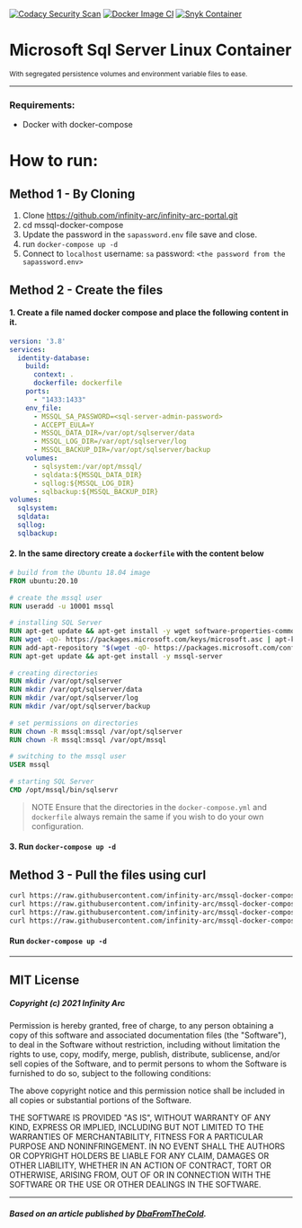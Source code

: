 [![Codacy Security Scan](https://github.com/infinity-arc/mssql-docker-compose/actions/workflows/codacy-analysis.yml/badge.svg)](https://github.com/infinity-arc/mssql-docker-compose/actions/workflows/codacy-analysis.yml)
[![Docker Image CI](https://github.com/infinity-arc/mssql-docker-compose/actions/workflows/docker-image.yml/badge.svg)](https://github.com/infinity-arc/mssql-docker-compose/actions/workflows/docker-image.yml)
[![Snyk Container](https://github.com/infinity-arc/mssql-docker-compose/actions/workflows/snyk-infrastructure-analysis.yml/badge.svg)](https://github.com/infinity-arc/mssql-docker-compose/actions/workflows/snyk-infrastructure-analysis.yml)

# Microsoft Sql Server Linux Container
<small>With segregated persistence volumes and environment variable files to ease.</small>
<hr>

### Requirements:
- Docker with docker-compose

# How to run:

## Method 1 - By Cloning

1. Clone https://github.com/infinity-arc/infinity-arc-portal.git
2. cd mssql-docker-compose
3. Update the password in the `sapassword.env` file save and close.
4. run `docker-compose up -d`  
5. Connect to `localhost` username: `sa` password: `<the password from the sapassword.env>`
 
## Method 2 - Create the files

#### 1. Create a file named docker compose and place the following content in it.

```yaml
version: '3.8'
services:
  identity-database:
    build:
      context: .
      dockerfile: dockerfile
    ports:
      - "1433:1433"
    env_file:
      - MSSQL_SA_PASSWORD=<sql-server-admin-password>
      - ACCEPT_EULA=Y
      - MSSQL_DATA_DIR=/var/opt/sqlserver/data
      - MSSQL_LOG_DIR=/var/opt/sqlserver/log
      - MSSQL_BACKUP_DIR=/var/opt/sqlserver/backup
    volumes:
      - sqlsystem:/var/opt/mssql/
      - sqldata:${MSSQL_DATA_DIR}
      - sqllog:${MSSQL_LOG_DIR}
      - sqlbackup:${MSSQL_BACKUP_DIR}
volumes:
  sqlsystem:
  sqldata:
  sqllog:
  sqlbackup:
```
#### 2. In the same directory create a `dockerfile` with the content below

```dockerfile
# build from the Ubuntu 18.04 image
FROM ubuntu:20.10
 
# create the mssql user
RUN useradd -u 10001 mssql
 
# installing SQL Server
RUN apt-get update && apt-get install -y wget software-properties-common apt-transport-https
RUN wget -qO- https://packages.microsoft.com/keys/microsoft.asc | apt-key add -
RUN add-apt-repository "$(wget -qO- https://packages.microsoft.com/config/ubuntu/18.04/mssql-server-2019.list)"
RUN apt-get update && apt-get install -y mssql-server
 
# creating directories
RUN mkdir /var/opt/sqlserver
RUN mkdir /var/opt/sqlserver/data
RUN mkdir /var/opt/sqlserver/log
RUN mkdir /var/opt/sqlserver/backup
 
# set permissions on directories
RUN chown -R mssql:mssql /var/opt/sqlserver
RUN chown -R mssql:mssql /var/opt/mssql
 
# switching to the mssql user
USER mssql
 
# starting SQL Server
CMD /opt/mssql/bin/sqlservr
```
> NOTE Ensure that the directories in the `docker-compose.yml` and `dockerfile` always remain the same if you wish to do your own configuration.

#### 3. Run `docker-compose up -d`

## Method 3 - Pull the files using curl

```bash
curl https://raw.githubusercontent.com/infinity-arc/mssql-docker-compose/master/docker-compose.yml -o docker-compose.yml
curl https://raw.githubusercontent.com/infinity-arc/mssql-docker-compose/master/dockerfile -o ddockerfile
curl https://raw.githubusercontent.com/infinity-arc/mssql-docker-compose/master/sapassword.env -o sapassword.env
curl https://raw.githubusercontent.com/infinity-arc/mssql-docker-compose/master/sqlserver.env -o sqlserver.env
```
#### Run `docker-compose up -d`

---


## MIT License

##### Copyright (c) 2021 Infinity Arc

Permission is hereby granted, free of charge, to any person obtaining a copy
of this software and associated documentation files (the "Software"), to deal
in the Software without restriction, including without limitation the rights
to use, copy, modify, merge, publish, distribute, sublicense, and/or sell
copies of the Software, and to permit persons to whom the Software is
furnished to do so, subject to the following conditions:

The above copyright notice and this permission notice shall be included in all
copies or substantial portions of the Software.

THE SOFTWARE IS PROVIDED "AS IS", WITHOUT WARRANTY OF ANY KIND, EXPRESS OR
IMPLIED, INCLUDING BUT NOT LIMITED TO THE WARRANTIES OF MERCHANTABILITY,
FITNESS FOR A PARTICULAR PURPOSE AND NONINFRINGEMENT. IN NO EVENT SHALL THE
AUTHORS OR COPYRIGHT HOLDERS BE LIABLE FOR ANY CLAIM, DAMAGES OR OTHER
LIABILITY, WHETHER IN AN ACTION OF CONTRACT, TORT OR OTHERWISE, ARISING FROM,
OUT OF OR IN CONNECTION WITH THE SOFTWARE OR THE USE OR OTHER DEALINGS IN THE
SOFTWARE.


---
##### Based on an article published by [DbaFromTheCold](https://dbafromthecold.com/2020/07/17/sql-server-and-docker-compose/).
